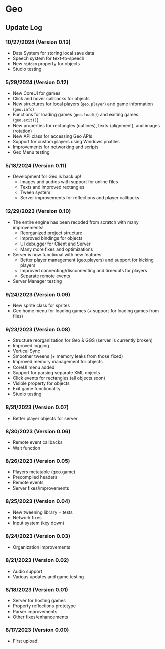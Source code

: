 # Geo

## Update Log

### 10/27/2024 (Version 0.13)
- Data System for storing local save data
- Speech system for text-to-speech
- New `hidden` property for objects
- Studio testing

### 5/29/2024 (Version 0.12)
- New CoreUI for games
- Click and hover callbacks for objects
- New structures for local players (`geo.player`) and game information (`geo.info`)
- Functions for loading games (`geo.load()`) and exiting games (`geo.exit()`)
- New properties for rectangles (outlines), texts (alignment), and images (rotation)
- New API class for accessing Geo APIs
- Support for custom players using Windows profiles
- Improvements for networking and scripts
- Geo Menu testing

### 5/18/2024 (Version 0.11)
- Development for Geo is back up!
    - Images and audios with support for online files
    - Texts and improved rectangles
    - Tween system
    - Server improvements for reflections and player callbacks

### 12/29/2023 (Version 0.10)
- The entire engine has been recoded from scratch with many improvements!
	- Reorganized project structure
	- Improved bindings for objects
	- UI debugger for Client and Server
	- Many more fixes and optimizations
- Server is now functional with new features
	- Better player management (geo.players) and support for kicking players
	- Improved connecting/disconnecting and timeouts for players
	- Separate remote events
- Server Manager testing

### 9/24/2023 (Version 0.09) 
- New sprite class for sprites
- Geo home menu for loading games (+ support for loading games from files)

### 9/23/2023 (Version 0.08)

- Structure reorganization for Geo & GGS (server is currently broken)
- Improved logging
- Vertical Sync
- Smoother tweens (+ memory leaks from those fixed)
- Improved memory management for objects
- CoreUI menu added
- Support for parsing separate XML objects
- Click events for rectangles (all objects soon)
- Visible property for objects
- Exit game functionality
- Studio testing

### 8/31/2023 (Version 0.07)
- Better player objects for server

### 8/30/2023 (Version 0.06)
- Remote event callbacks
- Wait function

### 8/26/2023 (Version 0.05)
- Players metatable (geo.game)
- Precompiled headers
- Remote events
- Server fixes/improvements

### 8/25/2023 (Version 0.04)
- New tweening library + tests
- Network fixes
- Input system (key down)

### 8/24/2023 (Version 0.03)
- Organization improvements

### 8/21/2023 (Version 0.02)
- Audio support
- Various updates and game testing

### 8/18/2023 (Version 0.01)
- Server for hosting games
- Property reflections prototype
- Parser improvements
- Other fixes/enhancements

### 8/17/2023 (Version 0.00)
- First upload!
